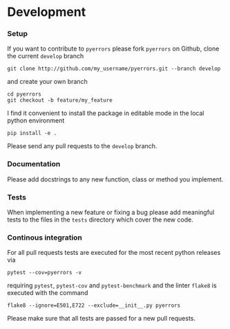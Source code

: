 # Development
### Setup
If you want to contribute to `pyerrors` please fork `pyerrors` on Github, clone the current `develop` branch
```
git clone http://github.com/my_username/pyerrors.git --branch develop
```
and create your own branch
```
cd pyerrors
git checkout -b feature/my_feature
```
I find it convenient to install the package in editable mode in the local python environment
```
pip install -e .
```
Please send any pull requests to the `develop` branch.
### Documentation
Please add docstrings to any new function, class or method you implement.

### Tests
When implementing a new feature or fixing a bug please add meaningful tests to the files in the `tests` directory which cover the new code.

### Continous integration
For all pull requests tests are executed for the most recent python releases via
```
pytest --cov=pyerrors -v
```
requiring `pytest`, `pytest-cov` and `pytest-benchmark`
and the linter `flake8` is executed with the command
```
flake8 --ignore=E501,E722 --exclude=__init__.py pyerrors
```
Please make sure that all tests are passed for a new pull requests.
